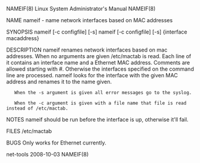 NAMEIF(8)                                                                                                                                 Linux System Administrator's Manual                                                                                                                                 NAMEIF(8)

NAME
       nameif - name network interfaces based on MAC addresses

SYNOPSIS
       nameif [-c configfile] [-s]
       nameif [-c configfile] [-s] {interface macaddress}

DESCRIPTION
       nameif  renames  network  interfaces based on mac addresses. When no arguments are given /etc/mactab is read. Each line  of it contains an interface name and a Ethernet MAC address. Comments are allowed starting with #.  Otherwise the interfaces specified on the command line are processed.  nameif looks
       for the interface with the given MAC address and renames it to the name given.

       When the -s argument is given all error messages go to the syslog.

       When the -c argument is given with a file name that file is read instead of /etc/mactab.

NOTES
       nameif should be run before the interface is up, otherwise it'll fail.

FILES
       /etc/mactab

BUGS
       Only works for Ethernet currently.

net-tools                                                                                                                                              2008-10-03                                                                                                                                             NAMEIF(8)
